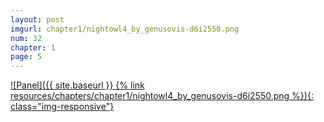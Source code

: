 ```yaml
---
layout: post
imgurl: chapter1/nightowl4_by_genusovis-d6i2550.png
num: 32
chapter: 1
page: 5
---
```


[![Panel]({{ site.baseurl }} {% link resources/chapters/chapter1/nightowl4_by_genusovis-d6i2550.png %}){: class="img-responsive"}]({{page.previous.url}}#panel)